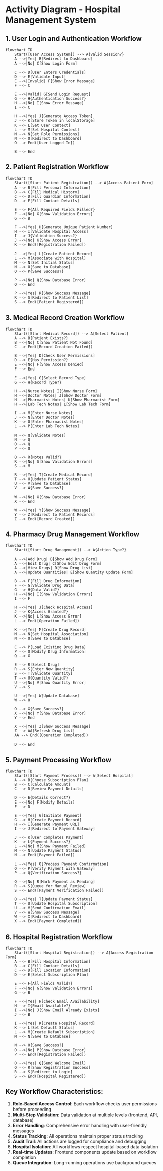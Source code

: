 # Activity Diagram - Hospital Management System

## 1. User Login and Authentication Workflow

```mermaid
flowchart TD
    Start([User Access System]) --> A{Valid Session?}
    A -->|Yes| B[Redirect to Dashboard]
    A -->|No| C[Show Login Form]
    
    C --> D[User Enters Credentials]
    D --> E[Validate Input]
    E -->|Invalid| F[Show Error Message]
    F --> C
    
    E -->|Valid| G[Send Login Request]
    G --> H{Authentication Success?}
    H -->|No| I[Show Error Message]
    I --> C
    
    H -->|Yes| J[Generate Access Token]
    J --> K[Store Token in localStorage]
    K --> L[Set User Context]
    L --> M[Set Hospital Context]
    M --> N[Set Role Permissions]
    N --> O[Redirect to Dashboard]
    O --> End([User Logged In])
    
    B --> End
```

## 2. Patient Registration Workflow

```mermaid
flowchart TD
    Start([Start Patient Registration]) --> A[Access Patient Form]
    A --> B[Fill Personal Information]
    B --> C[Fill Medical History]
    C --> D[Fill Guardian Information]
    D --> E[Fill Contact Details]
    
    E --> F{All Required Fields Filled?}
    F -->|No| G[Show Validation Errors]
    G --> B
    
    F -->|Yes| H[Generate Unique Patient Number]
    H --> I[Validate Hospital Access]
    I --> J{Validation Success?}
    J -->|No| K[Show Access Error]
    K --> End([Registration Failed])
    
    J -->|Yes| L[Create Patient Record]
    L --> M[Associate with Hospital]
    M --> N[Set Initial Status]
    N --> O[Save to Database]
    O --> P{Save Success?}
    
    P -->|No| Q[Show Database Error]
    Q --> End
    
    P -->|Yes| R[Show Success Message]
    R --> S[Redirect to Patient List]
    S --> End([Patient Registered])
```

## 3. Medical Record Creation Workflow

```mermaid
flowchart TD
    Start([Start Medical Record]) --> A[Select Patient]
    A --> B{Patient Exists?}
    B -->|No| C[Show Patient Not Found]
    C --> End([Record Creation Failed])
    
    B -->|Yes| D[Check User Permissions]
    D --> E{Has Permission?}
    E -->|No| F[Show Access Denied]
    F --> End
    
    E -->|Yes| G[Select Record Type]
    G --> H{Record Type?}
    
    H -->|Nurse Notes| I[Show Nurse Form]
    H -->|Doctor Notes| J[Show Doctor Form]
    H -->|Pharmacist Notes| K[Show Pharmacist Form]
    H -->|Lab Tech Notes| L[Show Lab Tech Form]
    
    I --> M[Enter Nurse Notes]
    J --> N[Enter Doctor Notes]
    K --> O[Enter Pharmacist Notes]
    L --> P[Enter Lab Tech Notes]
    
    M --> Q[Validate Notes]
    N --> Q
    O --> Q
    P --> Q
    
    Q --> R{Notes Valid?}
    R -->|No| S[Show Validation Errors]
    S --> M
    
    R -->|Yes| T[Create Medical Record]
    T --> U[Update Patient Status]
    U --> V[Save to Database]
    V --> W{Save Success?}
    
    W -->|No| X[Show Database Error]
    X --> End
    
    W -->|Yes| Y[Show Success Message]
    Y --> Z[Redirect to Patient Records]
    Z --> End([Record Created])
```

## 4. Pharmacy Drug Management Workflow

```mermaid
flowchart TD
    Start([Start Drug Management]) --> A{Action Type?}
    
    A -->|Add Drug| B[Show Add Drug Form]
    A -->|Edit Drug| C[Show Edit Drug Form]
    A -->|View Drugs| D[Show Drug List]
    A -->|Update Quantities| E[Show Quantity Update Form]
    
    B --> F[Fill Drug Information]
    F --> G[Validate Drug Data]
    G --> H{Data Valid?}
    H -->|No| I[Show Validation Errors]
    I --> F
    
    H -->|Yes| J[Check Hospital Access]
    J --> K{Access Granted?}
    K -->|No| L[Show Access Error]
    L --> End([Operation Failed])
    
    K -->|Yes| M[Create Drug Record]
    M --> N[Set Hospital Association]
    N --> O[Save to Database]
    
    C --> P[Load Existing Drug Data]
    P --> Q[Modify Drug Information]
    Q --> G
    
    E --> R[Select Drug]
    R --> S[Enter New Quantity]
    S --> T[Validate Quantity]
    T --> U{Quantity Valid?}
    U -->|No| V[Show Quantity Error]
    V --> S
    
    U -->|Yes| W[Update Database]
    W --> O
    
    O --> X{Save Success?}
    X -->|No| Y[Show Database Error]
    Y --> End
    
    X -->|Yes| Z[Show Success Message]
    Z --> AA[Refresh Drug List]
    AA --> End([Operation Completed])
    
    D --> End
```

## 5. Payment Processing Workflow

```mermaid
flowchart TD
    Start([Start Payment Process]) --> A[Select Hospital]
    A --> B[Choose Subscription Plan]
    B --> C[Calculate Amount]
    C --> D[Review Payment Details]
    
    D --> E{Details Correct?}
    E -->|No| F[Modify Details]
    F --> D
    
    E -->|Yes| G[Initiate Payment]
    G --> H[Create Payment Record]
    H --> I[Generate Payment URL]
    I --> J[Redirect to Payment Gateway]
    
    J --> K[User Completes Payment]
    K --> L{Payment Success?}
    L -->|No| M[Show Payment Failed]
    M --> N[Update Payment Status]
    N --> End([Payment Failed])
    
    L -->|Yes| O[Process Payment Confirmation]
    O --> P[Verify Payment with Gateway]
    P --> Q{Verification Success?}
    
    Q -->|No| R[Mark Payment as Pending]
    R --> S[Queue for Manual Review]
    S --> End([Payment Verification Failed])
    
    Q -->|Yes| T[Update Payment Status]
    T --> U[Update Hospital Subscription]
    U --> V[Send Confirmation Email]
    V --> W[Show Success Message]
    W --> X[Redirect to Dashboard]
    X --> End([Payment Completed])
```

## 6. Hospital Registration Workflow

```mermaid
flowchart TD
    Start([Start Hospital Registration]) --> A[Access Registration Form]
    A --> B[Fill Hospital Information]
    B --> C[Fill Contact Details]
    C --> D[Fill Location Information]
    D --> E[Select Subscription Plan]
    
    E --> F{All Fields Valid?}
    F -->|No| G[Show Validation Errors]
    G --> B
    
    F -->|Yes| H[Check Email Availability]
    H --> I{Email Available?}
    I -->|No| J[Show Email Already Exists]
    J --> B
    
    I -->|Yes| K[Create Hospital Record]
    K --> L[Set Default Status]
    L --> M[Create Default Subscription]
    M --> N[Save to Database]
    
    N --> O{Save Success?}
    O -->|No| P[Show Database Error]
    P --> End([Registration Failed])
    
    O -->|Yes| Q[Send Welcome Email]
    Q --> R[Show Registration Success]
    R --> S[Redirect to Login]
    S --> End([Hospital Registered])
```

## Key Workflow Characteristics:

1. **Role-Based Access Control**: Each workflow checks user permissions before proceeding
2. **Multi-Step Validation**: Data validation at multiple levels (frontend, API, database)
3. **Error Handling**: Comprehensive error handling with user-friendly messages
4. **Status Tracking**: All operations maintain proper status tracking
5. **Audit Trail**: All actions are logged for compliance and debugging
6. **Hospital Isolation**: All workflows respect hospital-based data isolation
7. **Real-time Updates**: Frontend components update based on workflow completion
8. **Queue Integration**: Long-running operations use background queues 